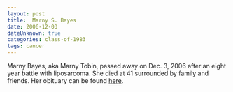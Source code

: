 ```yaml
---
layout: post
title:  Marny S. Bayes
date: 2006-12-03
dateUnknown: true
categories: class-of-1983
tags: cancer
---
```

Marny Bayes, aka Marny Tobin, passed away on Dec. 3, 2006 after an eight year battle with liposarcoma. She died at 41 surrounded by family and friends. Her obituary can be found [here](http://tinyurl.com/oeynob9).
